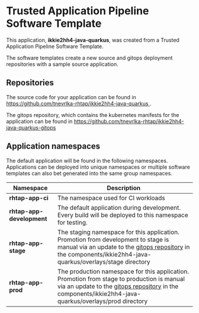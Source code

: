 # Trusted Application Pipeline Software Template

This application, **ikkie2hh4-java-quarkus**, was created from a Trusted Application Pipeline Software Template.

The software templates create a new source and gitops deployment repositories with a sample source application. 

## Repositories

The source code for your application can be found in [https://github.com/tnevrlka-rhtap/ikkie2hh4-java-quarkus ](https://github.com/tnevrlka-rhtap/ikkie2hh4-java-quarkus ).
 
The gitops repository, which contains the kubernetes manifests for the application can be found in 
[https://github.com/tnevrlka-rhtap/ikkie2hh4-java-quarkus-gitops ](https://github.com/tnevrlka-rhtap/ikkie2hh4-java-quarkus-gitops ) 

## Application namespaces 

The default application will be found in the following namespaces. Applications can be deployed into unique namespaces or multiple software templates can also bet generated into the same group namespaces.  

|  Namespace   |  Description   |  
| -------- | -------- |
| **rhtap-app-ci** | The namespace used for CI workloads |
| **rhtap-app-development** | The default application during development. Every build will be deployed to this namespace for testing. |
| **rhtap-app-stage** | The staging namespace for this application. Promotion from development to stage is manual via an update to the [gitops repository](https://github.com/tnevrlka-rhtap/ikkie2hh4-java-quarkus-gitops ) in the components/ikkie2hh4-java-quarkus/overlays/stage directory |
| **rhtap-app-prod** | The production namespace for this application. Promotion from stage to production is manual via an update to the [gitops repository](https://github.com/tnevrlka-rhtap/ikkie2hh4-java-quarkus-gitops ) in the components/ikkie2hh4-java-quarkus/overlays/prod directory |